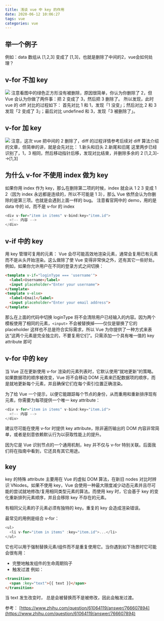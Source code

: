 ```yaml
---
title: 浅谈 vue 中 key 的作用
date: 2020-06-12 10:06:27
tags: vue
categories: vue
---
```

## 举一个例子
例如：data 数组从 [1,2,3] 变成了 [1,3]，也就是删除了中间的2，vue会如何处理？

## v-for 不加 key
![](./1.jpg)
注意看图中的绿色正方形没有被删除，原因很简单，你认为你删除了 2，但 Vue 会认为你做了两件事：把 2 变成了 3，然后把 3 删除了。
所以发现，此时 vue 的 diff 对比的过程如下：
首先对比 1 和 1，发现「1 没变」；然后对比 2 和 3 发现「2 变成了 3」；最后对比 undefined 和 3，发现「3 被删除了」。

## v-for 加 key
![](./2.jpg)
注意，这次 vue 把中间的 2 删除了，diff 的过程详情参考后续对 diff 算法介绍的文章，但简单的讲，就是会先对比：
1.新头和旧头
2.新尾和旧尾
这里两步已经识别了，1，3 相同，然后移动指针后移，发现对比结束，并删除多余的 2
[1,2,3]-->[1,3]


## 为什么 v-for 不使用 index 做为 key
如果你用 index 作为 key，那么在删除第二项的时候，index 就会从 1 2 3 变成 1 2（因为 index 永远都是连续的，所以不可能是 1 3），那么 Vue 依然会认为你删除的是第三项。也就是会遇到上面一样的 bug。
注意看官网中的 demo，用的是 data 中的 id，而不是 v-for 的 index
```js
<div v-for="item in items" v-bind:key="item.id">
  <!-- 内容 -->
</div>
```

## v-if 中的 key
用 key 管理可复用的元素：
Vue 会尽可能高效地渲染元素，通常会复用已有元素而不是从头开始渲染。这么做除了使 Vue 变得非常快之外，还有其它一些好处。例如，如果你允许用户在不同的登录方式之间切换：
```html
<template v-if="loginType === 'username'">
  <label>Username</label>
  <input placeholder="Enter your username">
</template>
<template v-else>
  <label>Email</label>
  <input placeholder="Enter your email address">
</template>
```
那么在上面的代码中切换 loginType 将不会清除用户已经输入的内容。因为两个模板使用了相同的元素，`<input>` 不会被替换掉——仅仅是替换了它的 placeholder
这样也不总是符合实际需求，所以 Vue 为你提供了一种方式来表达“这两个元素是完全独立的，不要复用它们”。只需添加一个具有唯一值的 key attribute 即可

## v-for 中的 key
当 Vue 正在更新使用 v-for 渲染的元素列表时，它默认使用“就地更新”的策略。如果数据项的顺序被改变，Vue 将不会移动 DOM 元素来匹配数据项的顺序，而是就地更新每个元素，并且确保它们在每个索引位置正确渲染。

为了给 Vue 一个提示，以便它能跟踪每个节点的身份，从而重用和重新排序现有元素，你需要为每项提供一个唯一 key attribute：
```js
<div v-for="item in items" v-bind:key="item.id">
  <!-- 内容 -->
</div>
```
建议尽可能在使用 v-for 时提供 key attribute，除非遍历输出的 DOM 内容非常简单，或者是刻意依赖默认行为以获取性能上的提升。

因为它是 Vue 识别节点的一个通用机制，key 并不仅与 v-for 特别关联。后面我们将在指南中看到，它还具有其它用途。

## key
key 的特殊 attribute 主要用在 Vue 的虚拟 DOM 算法，在新旧 nodes 对比时辨识 VNodes。如果不使用 key，Vue 会使用一种最大限度减少动态元素并且尽可能的尝试就地修改/复用相同类型元素的算法。而使用 key 时，它会基于 key 的变化重新排列元素顺序，并且会移除 key 不存在的元素。

有相同父元素的子元素必须有独特的 key。重复的 key 会造成渲染错误。

最常见的用例是结合 v-for：
```js
<ul>
  <li v-for="item in items" :key="item.id">...</li>
</ul>
```
它也可以用于强制替换元素/组件而不是重复使用它。当你遇到如下场景时它可能会很有用：

* 完整地触发组件的生命周期钩子
* 触发过渡
例如：
```html
<transition>
  <span :key="text">{{ text }}</span>
</transition>
```
当 text 发生改变时，<span> 总是会被替换而不是被修改，因此会触发过渡。

参考：
[https://www.zhihu.com/question/61064119/answer/766607894](https://www.zhihu.com/question/61064119/answer/766607894)